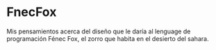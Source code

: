 # FnecFox
Mis pensamientos acerca del diseño que le daría al lenguage de programación Fénec Fox, el zorro que habita en el desierto del sahara.
